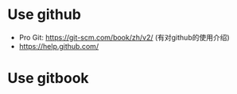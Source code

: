 # Use github
- Pro Git: https://git-scm.com/book/zh/v2/  (有对github的使用介绍)
- https://help.github.com/

# Use gitbook
